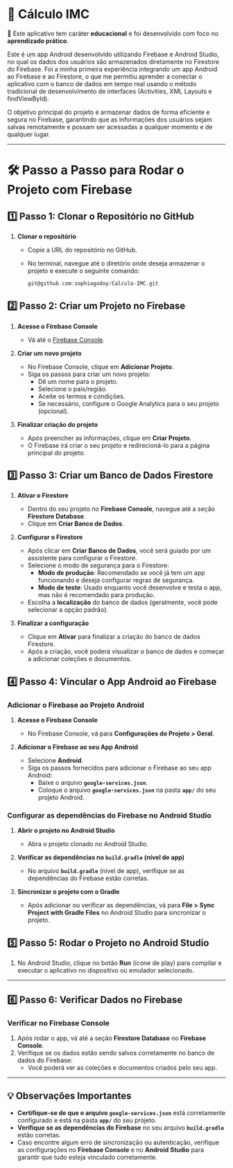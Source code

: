 # 💖 Cálculo IMC

📌 Este aplicativo tem caráter **educacional** e foi desenvolvido com foco no **aprendizado prático**.

Este é um app Android desenvolvido utilizando Firebase e Android Studio, no qual os dados dos usuários são armazenados diretamente no Firestore do Firebase. Foi a minha primeira experiência integrando um app Android ao Firebase e ao Firestore, o que me permitiu aprender a conectar o aplicativo com o banco de dados em tempo real usando o método tradicional de desenvolvimento de interfaces (Activities, XML Layouts e findViewById).

O objetivo principal do projeto é armazenar dados de forma eficiente e segura no Firebase, garantindo que as informações dos usuários sejam salvas remotamente e possam ser acessadas a qualquer momento e de qualquer lugar.

---

# 🛠️ Passo a Passo para Rodar o Projeto com Firebase

## 1️⃣ Passo 1: Clonar o Repositório no GitHub

1. **Clonar o repositório**
   - Copie a URL do repositório no GitHub.
   - No terminal, navegue até o diretório onde deseja armazenar o projeto e execute o seguinte comando:

     ```gradle
     git@github.com:sophiagodoy/Calculo-IMC.git
     ```

## 2️⃣ Passo 2: Criar um Projeto no Firebase

1. **Acesse o Firebase Console**
   - Vá até o [Firebase Console](https://console.firebase.google.com/).

2. **Criar um novo projeto**
   - No Firebase Console, clique em **Adicionar Projeto**.
   - Siga os passos para criar um novo projeto:
     - Dê um nome para o projeto.
     - Selecione o país/região.
     - Aceite os termos e condições.
     - Se necessário, configure o Google Analytics para o seu projeto (opcional).

3. **Finalizar criação do projeto**
   - Após preencher as informações, clique em **Criar Projeto**.
   - O Firebase irá criar o seu projeto e redirecioná-lo para a página principal do projeto.

## 3️⃣ Passo 3: Criar um Banco de Dados Firestore

1. **Ativar o Firestore**
   - Dentro do seu projeto no **Firebase Console**, navegue até a seção **Firestore Database**.
   - Clique em **Criar Banco de Dados**.

2. **Configurar o Firestore**
   - Após clicar em **Criar Banco de Dados**, você será guiado por um assistente para configurar o Firestore.
   - Selecione o modo de segurança para o Firestore:
     - **Modo de produção**: Recomendado se você já tem um app funcionando e deseja configurar regras de segurança.
     - **Modo de teste**: Usado enquanto você desenvolve e testa o app, mas não é recomendado para produção.
   - Escolha a **localização** do banco de dados (geralmente, você pode selecionar a opção padrão).
   
3. **Finalizar a configuração**
   - Clique em **Ativar** para finalizar a criação do banco de dados Firestore.
   - Após a criação, você poderá visualizar o banco de dados e começar a adicionar coleções e documentos.

## 4️⃣ Passo 4: Vincular o App Android ao Firebase

### Adicionar o Firebase ao Projeto Android

1. **Acesse o Firebase Console**
   - No Firebase Console, vá para **Configurações do Projeto > Geral**.

2. **Adicionar o Firebase ao seu App Android**
   - Selecione **Android**.
   - Siga os passos fornecidos para adicionar o Firebase ao seu app Android:
     - Baixe o arquivo **`google-services.json`**.
     - Coloque o arquivo **`google-services.json`** na pasta **`app/`** do seu projeto Android.

### Configurar as dependências do Firebase no Android Studio

1. **Abrir o projeto no Android Studio**
   - Abra o projeto clonado no Android Studio.

2. **Verificar as dependências no `build.gradle` (nível de app)**
   - No arquivo **`build.gradle`** (nível de app), verifique se as dependências do Firebase estão corretas.

3. **Sincronizar o projeto com o Gradle**
   - Após adicionar ou verificar as dependências, vá para **File > Sync Project with Gradle Files** no Android Studio para sincronizar o projeto.

## 5️⃣ Passo 5: Rodar o Projeto no Android Studio

1. No Android Studio, clique no botão **Run** (ícone de play) para compilar e executar o aplicativo no dispositivo ou emulador selecionado.

---

## 6️⃣ Passo 6: Verificar Dados no Firebase

### Verificar no Firebase Console

1. Após rodar o app, vá até a seção **Firestore Database** no **Firebase Console**.
2. Verifique se os dados estão sendo salvos corretamente no banco de dados do Firebase:
   - Você poderá ver as coleções e documentos criados pelo seu app.

---

## 💡 Observações Importantes

- **Certifique-se de que o arquivo `google-services.json`** está corretamente configurado e está na pasta **`app/`** do seu projeto.
- **Verifique se as dependências do Firebase** no seu arquivo **`build.gradle`** estão corretas.
- Caso encontre algum erro de sincronização ou autenticação, verifique as configurações no **Firebase Console** e no **Android Studio** para garantir que tudo esteja vinculado corretamente.
